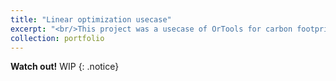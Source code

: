 ```yaml
---
title: "Linear optimization usecase"
excerpt: "<br/>This project was a usecase of OrTools for carbon footprint optimization <img src='/images/portfolio/OrTools_streamlit.png' width='70%' height='70%'>"
collection: portfolio
---
```


**Watch out!** WIP
{: .notice}